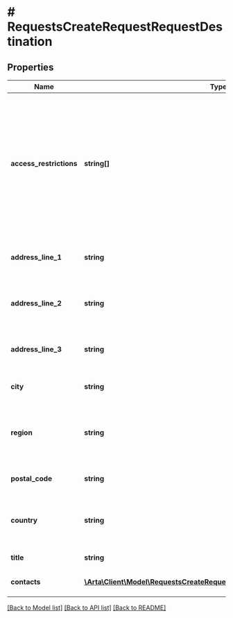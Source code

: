 # # RequestsCreateRequestRequestDestination

## Properties

Name | Type | Description | Notes
------------ | ------------- | ------------- | -------------
**access_restrictions** | **string[]** | A list of access restricition IDs describing physical properties for the location. Options are defined in the Location Access Restrictions metadata endpoint | [optional]
**address_line_1** | **string** | The first line of the location&#39;s street address | [optional]
**address_line_2** | **string** | The second line of the location&#39;s street address | [optional]
**address_line_3** | **string** | The third line of the location&#39;s street address | [optional]
**city** | **string** | The name of the city for the location | [optional]
**region** | **string** | Political region name, for US states and Canada provinces, use 2 letter abbreviations | [optional]
**postal_code** | **string** | The postal code for the location |
**country** | **string** | The ISO 3166-1 alpha-2 country code of the location |
**title** | **string** | The name for the location | [optional]
**contacts** | [**\Arta\Client\Model\RequestsCreateRequestRequestDestinationContactsInner[]**](RequestsCreateRequestRequestDestinationContactsInner.md) | The contact details for the location | [optional]

[[Back to Model list]](../../README.md#models) [[Back to API list]](../../README.md#endpoints) [[Back to README]](../../README.md)
